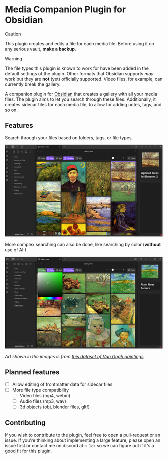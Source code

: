 # Media Companion Plugin for Obsidian

> [!CAUTION]
> This plugin creates and edits a file for each media file. Before using it on any serious vault, **make a backup**.

> [!WARNING]
> The file types this plugin is known to work for have been added in the default settings of the plugin.
> Other formats that Obsidian supports *may* work but they are **not** (yet) officially supported.
> Video files, for example, can currently break the gallery.

A companion plugin for [Obsidian](https://obsidian.md/) that creates a gallery with all your media files. The plugin aims to let you search through these files. Additionally, it creates sidecar files for each media file, to allow for adding notes, tags, and so on.

## Features

Search through your files based on folders, tags, or file types.

![](assets/full_search.png)

More complex searching can also be done, like searching by color (**without** use of AI!)

![](assets/color_search.png)

*Art shown in the images is from [this dataset of Van Gogh paintings](https://www.kaggle.com/datasets/ipythonx/van-gogh-paintings)*

## Planned features

- [ ] Allow editing of frontmatter data for sidecar files
- [ ] More file type compatibility
	- [ ] Video files (mp4, webm)
	- [ ] Audio files (mp3, wav)
	- [ ] 3d objects (obj, blender files, gltf)

## Contributing

If you wish to contribute to the plugin, feel free to open a pull-request or an issue.
If you're thinking about implementing a large feature, please open an issue first or contact me on discord at `n_1ck` 
so we can figure out if it's a good fit for this plugin.
